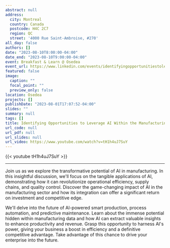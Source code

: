 ```yaml
---
abstract: null
address:
  city: Montreal
  country: Canada
  postcode: H4C 2C7
  region: QC
  street: '4000 Rue Saint-Ambroise, #270'
all_day: false
authors: []
date: "2023-08-10T8:00:00-04:00"
date_end: "2023-08-10T9:00:00-04:00"
event: Breakfast & Learn @ Osedea
event_url: https://www.linkedin.com/events/identifyingopportunitiestolever7092220829098233856/
featured: false
image:
  caption: ""
  focal_point: ""
  preview_only: false
location: Osedea
projects: []
publishDate: "2023-08-01T17:07:52-04:00"
slides: ""
summary: null
tags: []
title: Identifying Opportunities to Leverage AI Within the Manufacturing Sector
url_code: null
url_pdf: null
url_slides: null
url_video: https://www.youtube.com/watch?v=tH1h4uJ7SuY
---
```


{{< youtube tH1h4uJ7SuY >}}

---

Join us as we explore the transformative potential of AI in manufacturing. In this insightful discussion, we'll focus on the tangible applications of AI, demonstrating how it can revolutionize operational efficiency, supply chains, and quality control. Discover the game-changing impact of AI in the manufacturing sector and how its integration can offer a significant return on investment and competitive edge.

We'll delve into the future of AI-powered smart production, process automation, and predictive maintenance. Learn about the immense potential hidden within manufacturing data and how AI can extract valuable insights to enhance productivity and revenue. Grasp this opportunity to harness AI's power, giving your business a boost in efficiency and a definitive competitive advantage. Take advantage of this chance to drive your enterprise into the future.
